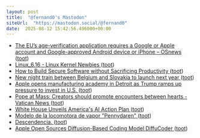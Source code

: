 ```yaml
---
layout: post
title:  "@fernand0's Mastodon"
siteUrl:  "https://mastodon.social/@fernand0"
date:  2025-08-12 15:42:56.496000+00:00
---
```

*  [The EU’s age-verification application requires a Google or Apple account and Google-approved Android device or iPhone  –  OSnews ](https://www.osnews.com/story/142908/the-eus-age-verification-application-requires-a-google-or-apple-account-and-google-approved-android-device-or-iphone) ([toot](https://mastodon.social/@fernand0/115016556641860313))
*  [Linux_6.16 - Linux Kernel Newbies ](https://kernelnewbies.org/Linux_6.1) ([toot](https://mastodon.social/@fernand0/115016179958478609))
*  [How to Build Secure Software without Sacrificing Productivity ](https://www.infoq.com/news/2025/07/secure-software-productivity) ([toot](https://mastodon.social/@fernand0/115015592365885531))
*  [New night train between Belgium and Slovakia to launch next year ](https://www.brusselstimes.com/1675088/new-night-train-between-belgium-and-slovakia-to-launch-next-yea) ([toot](https://mastodon.social/@fernand0/115015257777909156))
*  [Apple opens manufacturing academy in Detroit as Trump ramps up pressure to invest in U.S. ](https://www.cnbc.com/2025/07/29/apple-opens-manufacturing-academy-in-detroit-as-part-of-us-push-.htm) ([toot](https://mastodon.social/@fernand0/115015079263668365))
*  [Pope at Mass: Creators should promote encounters between hearts - Vatican News ](https://www.vaticannews.va/en/pope/news/2025-07/pope-at-mass-creators-should-promote-encounters-between-hearts.htm) ([toot](https://mastodon.social/@fernand0/115014824390964317))
*  [White House Unveils America's AI Action Plan ](https://www.whitehouse.gov/articles/2025/07/white-house-unveils-americas-ai-action-plan) ([toot](https://mastodon.social/@fernand0/115013275898552715))
*  [Modelo de la locomotora de vapor "Pennydaren" ](https://www.flickr.com/photos/fernand0/54677775591) ([toot](https://mastodon.social/@fernand0/115013162246083812))
*  [Descendencia. ](https://avecesunafoto.wordpress.com/2025/08/11/descendencia) ([toot](https://mastodon.social/@fernand0/115012033706025022))
*  [Apple Open Sources Diffusion-Based Coding Model DiffuCoder ](https://www.infoq.com/news/2025/07/apple-diffucoder) ([toot](https://mastodon.social/@fernand0/115011921748007928))
